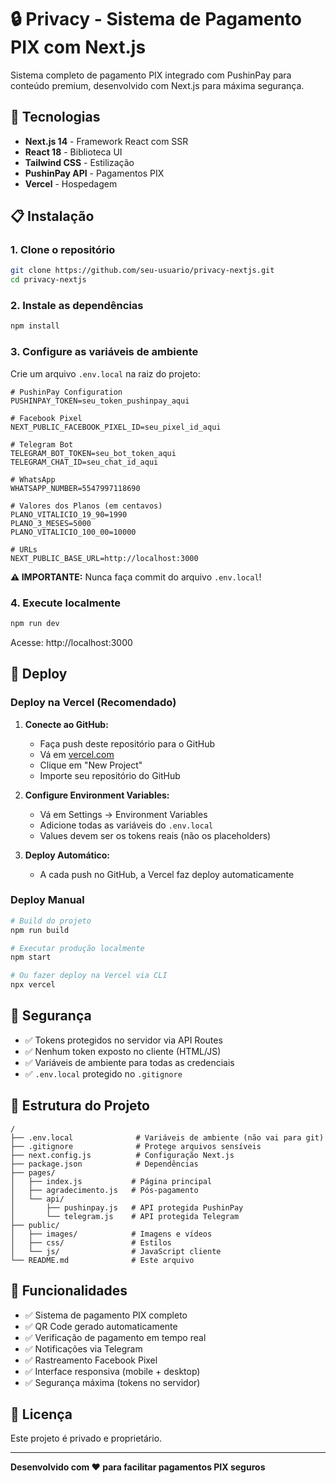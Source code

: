 # 🔒 Privacy - Sistema de Pagamento PIX com Next.js

Sistema completo de pagamento PIX integrado com PushinPay para conteúdo premium, desenvolvido com Next.js para máxima segurança.

## 🚀 Tecnologias

- **Next.js 14** - Framework React com SSR
- **React 18** - Biblioteca UI
- **Tailwind CSS** - Estilização
- **PushinPay API** - Pagamentos PIX
- **Vercel** - Hospedagem

## 📋 Instalação

### 1. Clone o repositório

```bash
git clone https://github.com/seu-usuario/privacy-nextjs.git
cd privacy-nextjs
```

### 2. Instale as dependências

```bash
npm install
```

### 3. Configure as variáveis de ambiente

Crie um arquivo `.env.local` na raiz do projeto:

```env
# PushinPay Configuration
PUSHINPAY_TOKEN=seu_token_pushinpay_aqui

# Facebook Pixel
NEXT_PUBLIC_FACEBOOK_PIXEL_ID=seu_pixel_id_aqui

# Telegram Bot
TELEGRAM_BOT_TOKEN=seu_bot_token_aqui
TELEGRAM_CHAT_ID=seu_chat_id_aqui

# WhatsApp
WHATSAPP_NUMBER=5547997118690

# Valores dos Planos (em centavos)
PLANO_VITALICIO_19_90=1990
PLANO_3_MESES=5000
PLANO_VITALICIO_100_00=10000

# URLs
NEXT_PUBLIC_BASE_URL=http://localhost:3000
```

**⚠️ IMPORTANTE:** Nunca faça commit do arquivo `.env.local`!

### 4. Execute localmente

```bash
npm run dev
```

Acesse: http://localhost:3000

## 🚀 Deploy

### Deploy na Vercel (Recomendado)

1. **Conecte ao GitHub:**
   - Faça push deste repositório para o GitHub
   - Vá em [vercel.com](https://vercel.com)
   - Clique em "New Project"
   - Importe seu repositório do GitHub

2. **Configure Environment Variables:**
   - Vá em Settings → Environment Variables
   - Adicione todas as variáveis do `.env.local`
   - Values devem ser os tokens reais (não os placeholders)

3. **Deploy Automático:**
   - A cada push no GitHub, a Vercel faz deploy automaticamente

### Deploy Manual

```bash
# Build do projeto
npm run build

# Executar produção localmente
npm start

# Ou fazer deploy na Vercel via CLI
npx vercel
```

## 🔐 Segurança

- ✅ Tokens protegidos no servidor via API Routes
- ✅ Nenhum token exposto no cliente (HTML/JS)
- ✅ Variáveis de ambiente para todas as credenciais
- ✅ `.env.local` protegido no `.gitignore`

## 📁 Estrutura do Projeto

```
/
├── .env.local              # Variáveis de ambiente (não vai para git)
├── .gitignore              # Protege arquivos sensíveis
├── next.config.js          # Configuração Next.js
├── package.json            # Dependências
├── pages/
│   ├── index.js           # Página principal
│   ├── agradecimento.js   # Pós-pagamento
│   └── api/
│       ├── pushinpay.js   # API protegida PushinPay
│       └── telegram.js    # API protegida Telegram
├── public/
│   ├── images/            # Imagens e vídeos
│   ├── css/               # Estilos
│   └── js/                # JavaScript cliente
└── README.md              # Este arquivo
```

## 🎨 Funcionalidades

- ✅ Sistema de pagamento PIX completo
- ✅ QR Code gerado automaticamente
- ✅ Verificação de pagamento em tempo real
- ✅ Notificações via Telegram
- ✅ Rastreamento Facebook Pixel
- ✅ Interface responsiva (mobile + desktop)
- ✅ Segurança máxima (tokens no servidor)

## 📝 Licença

Este projeto é privado e proprietário.

---

**Desenvolvido com ❤️ para facilitar pagamentos PIX seguros**
